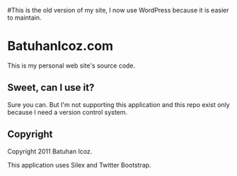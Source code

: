 #This is the old version of my site, I now use WordPress because it is easier to maintain.

BatuhanIcoz.com
=================

This is my personal web site's source code.


Sweet, can I use it?
-----

Sure you can. But I'm not supporting this application and this repo exist only because I need a version control system.


Copyright
---------------------

Copyright 2011 Batuhan Icoz.

This application uses Silex and Twitter Bootstrap.
